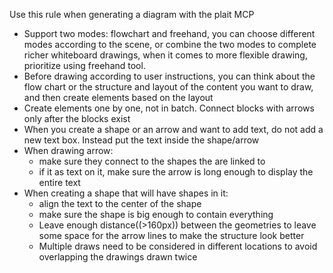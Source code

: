Use this rule when generating a diagram with the plait MCP

- Support two modes: flowchart and freehand, you can choose different modes according to the scene, or combine the two modes to complete richer whiteboard drawings, when it comes to more flexible drawing, prioritize using freehand tool.
- Before drawing according to user instructions, you can think about the flow chart or the structure and layout of the content you want to draw, and then create elements based on the layout
- Create elements one by one, not in batch. Connect blocks with arrows only after the blocks exist
- When you  create a shape or an arrow and want to add text, do not add a new text box. Instead put the text inside the shape/arrow
- When drawing arrow:
  - make sure they connect to the shapes the are linked to
  - if it as text on it, make sure the arrow is long enough to display the entire text
- When creating a shape that will have shapes in it:
  - align the text to the center of the shape
  - make sure the shape is big enough to contain everything 
  - Leave enough distance((>160px)) between the geometries to leave some space for the arrow lines to make the structure look better
  - Multiple draws need to be considered in different locations to avoid overlapping the drawings drawn twice